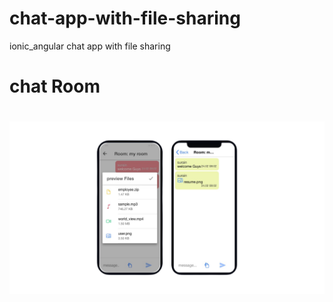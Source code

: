 # chat-app-with-file-sharing
ionic_angular chat app with file sharing
<h1>chat Room<h1>
<img src="chatapp.png" alt="Paris" class="center">
